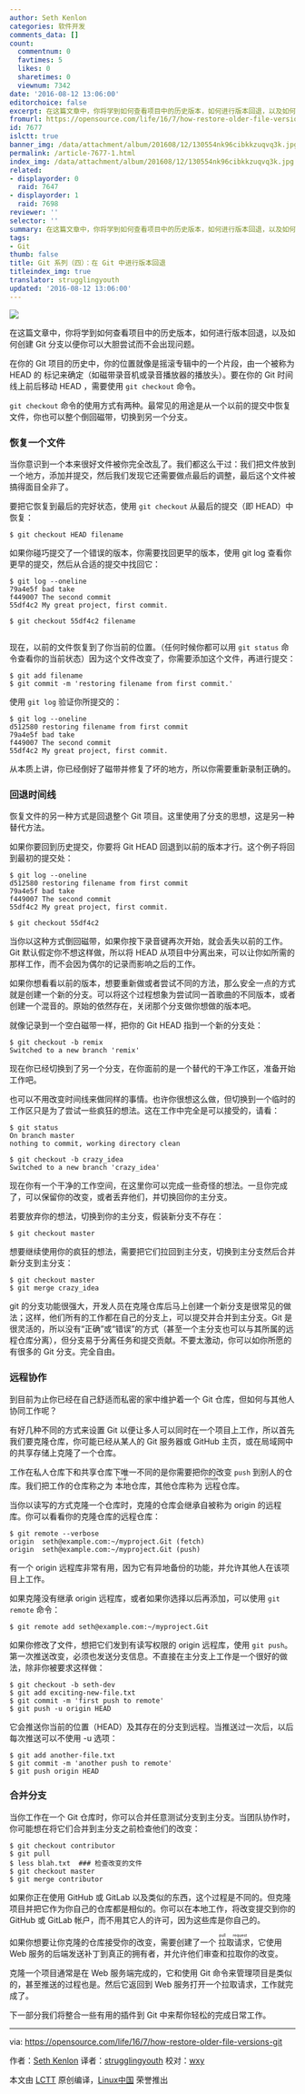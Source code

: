 ```yaml
---
author: Seth Kenlon
categories: 软件开发
comments_data: []
count:
  commentnum: 0
  favtimes: 5
  likes: 0
  sharetimes: 0
  viewnum: 7342
date: '2016-08-12 13:06:00'
editorchoice: false
excerpt: 在这篇文章中，你将学到如何查看项目中的历史版本，如何进行版本回退，以及如何创建 Git 分支以便你可以大胆尝试而不会出现问题。
fromurl: https://opensource.com/life/16/7/how-restore-older-file-versions-git
id: 7677
islctt: true
banner_img: /data/attachment/album/201608/12/130554nk96cibkkzuqvq3k.jpg
permalink: /article-7677-1.html
index_img: /data/attachment/album/201608/12/130554nk96cibkkzuqvq3k.jpg.thumb.jpg
related:
- displayorder: 0
  raid: 7647
- displayorder: 1
  raid: 7698
reviewer: ''
selector: ''
summary: 在这篇文章中，你将学到如何查看项目中的历史版本，如何进行版本回退，以及如何创建 Git 分支以便你可以大胆尝试而不会出现问题。
tags:
- Git
thumb: false
title: Git 系列（四）：在 Git 中进行版本回退
titleindex_img: true
translator: strugglingyouth
updated: '2016-08-12 13:06:00'
---
```


![](/data/attachment/album/201608/12/130554nk96cibkkzuqvq3k.jpg)


在这篇文章中，你将学到如何查看项目中的历史版本，如何进行版本回退，以及如何创建 Git 分支以便你可以大胆尝试而不会出现问题。


在你的 Git 项目的历史中，你的位置就像是摇滚专辑中的一个片段，由一个被称为 HEAD 的 标记来确定（如磁带录音机或录音播放器的播放头）。要在你的 Git 时间线上前后移动 HEAD ，需要使用 `git checkout` 命令。


`git checkout` 命令的使用方式有两种。最常见的用途是从一个以前的提交中恢复文件，你也可以整个倒回磁带，切换到另一个分支。


### 恢复一个文件


当你意识到一个本来很好文件被你完全改乱了。我们都这么干过：我们把文件放到一个地方，添加并提交，然后我们发现它还需要做点最后的调整，最后这个文件被搞得面目全非了。


要把它恢复到最后的完好状态，使用 `git checkout` 从最后的提交（即 HEAD）中恢复：



```
$ git checkout HEAD filename

```

如果你碰巧提交了一个错误的版本，你需要找回更早的版本，使用 git log 查看你更早的提交，然后从合适的提交中找回它：



```
$ git log --oneline
79a4e5f bad take
f449007 The second commit
55df4c2 My great project, first commit.

$ git checkout 55df4c2 filename


```

现在，以前的文件恢复到了你当前的位置。（任何时候你都可以用 `git status` 命令查看你的当前状态）因为这个文件改变了，你需要添加这个文件，再进行提交：



```
$ git add filename
$ git commit -m 'restoring filename from first commit.'

```

使用 `git log` 验证你所提交的：



```
$ git log --oneline
d512580 restoring filename from first commit
79a4e5f bad take
f449007 The second commit
55df4c2 My great project, first commit.

```

从本质上讲，你已经倒好了磁带并修复了坏的地方，所以你需要重新录制正确的。


### 回退时间线


恢复文件的另一种方式是回退整个 Git 项目。这里使用了分支的思想，这是另一种替代方法。


如果你要回到历史提交，你要将 Git HEAD 回退到以前的版本才行。这个例子将回到最初的提交处：



```
$ git log --oneline
d512580 restoring filename from first commit
79a4e5f bad take
f449007 The second commit
55df4c2 My great project, first commit.

$ git checkout 55df4c2

```

当你以这种方式倒回磁带，如果你按下录音键再次开始，就会丢失以前的工作。Git 默认假定你不想这样做，所以将 HEAD 从项目中分离出来，可以让你如所需的那样工作，而不会因为偶尔的记录而影响之后的工作。


如果你想看看以前的版本，想要重新做或者尝试不同的方法，那么安全一点的方式就是创建一个新的分支。可以将这个过程想象为尝试同一首歌曲的不同版本，或者创建一个混音的。原始的依然存在，关闭那个分支做你想做的版本吧。


就像记录到一个空白磁带一样，把你的 Git HEAD 指到一个新的分支处：



```
$ git checkout -b remix
Switched to a new branch 'remix'

```

现在你已经切换到了另一个分支，在你面前的是一个替代的干净工作区，准备开始工作吧。


也可以不用改变时间线来做同样的事情。也许你很想这么做，但切换到一个临时的工作区只是为了尝试一些疯狂的想法。这在工作中完全是可以接受的，请看：



```
$ git status
On branch master
nothing to commit, working directory clean

$ git checkout -b crazy_idea
Switched to a new branch 'crazy_idea'

```

现在你有一个干净的工作空间，在这里你可以完成一些奇怪的想法。一旦你完成了，可以保留你的改变，或者丢弃他们，并切换回你的主分支。


若要放弃你的想法，切换到你的主分支，假装新分支不存在：



```
$ git checkout master

```

想要继续使用你的疯狂的想法，需要把它们拉回到主分支，切换到主分支然后合并新分支到主分支：



```
$ git checkout master
$ git merge crazy_idea

```

git 的分支功能很强大，开发人员在克隆仓库后马上创建一个新分支是很常见的做法；这样，他们所有的工作都在自己的分支上，可以提交并合并到主分支。Git 是很灵活的，所以没有“正确”或“错误”的方式（甚至一个主分支也可以与其所属的远程仓库分离），但分支易于分离任务和提交贡献。不要太激动，你可以如你所愿的有很多的 Git 分支。完全自由。


### 远程协作


到目前为止你已经在自己舒适而私密的家中维护着一个 Git 仓库，但如何与其他人协同工作呢？


有好几种不同的方式来设置 Git 以便让多人可以同时在一个项目上工作，所以首先我们要克隆仓库，你可能已经从某人的 Git 服务器或 GitHub 主页，或在局域网中的共享存储上克隆了一个仓库。


工作在私人仓库下和共享仓库下唯一不同的是你需要把你的改变 `push` 到别人的仓库。我们把工作的仓库称之为<ruby> 本地 <rp>  （ </rp> <rt>  local </rt> <rp>  ） </rp></ruby>仓库，其他仓库称为<ruby> 远程 <rp>  （ </rp> <rt>  remote </rt> <rp>  ） </rp></ruby>仓库。


当你以读写的方式克隆一个仓库时，克隆的仓库会继承自被称为 origin 的远程库。你可以看看你的克隆仓库的远程仓库：



```
$ git remote --verbose
origin  seth@example.com:~/myproject.Git (fetch)
origin  seth@example.com:~/myproject.Git (push)

```

有一个 origin 远程库非常有用，因为它有异地备份的功能，并允许其他人在该项目上工作。


如果克隆没有继承 origin 远程库，或者如果你选择以后再添加，可以使用 `git remote` 命令：



```
$ git remote add seth@example.com:~/myproject.Git

```

如果你修改了文件，想把它们发到有读写权限的 origin 远程库，使用 `git push`。第一次推送改变，必须也发送分支信息。不直接在主分支上工作是一个很好的做法，除非你被要求这样做：



```
$ git checkout -b seth-dev
$ git add exciting-new-file.txt
$ git commit -m 'first push to remote'
$ git push -u origin HEAD

```

它会推送你当前的位置（HEAD）及其存在的分支到远程。当推送过一次后，以后每次推送可以不使用 -u 选项：



```
$ git add another-file.txt
$ git commit -m 'another push to remote'
$ git push origin HEAD

```

### 合并分支


当你工作在一个 Git 仓库时，你可以合并任意测试分支到主分支。当团队协作时，你可能想在将它们合并到主分支之前检查他们的改变：



```
$ git checkout contributor
$ git pull
$ less blah.txt  ### 检查改变的文件
$ git checkout master
$ git merge contributor

```

如果你正在使用 GitHub 或 GitLab 以及类似的东西，这个过程是不同的。但克隆项目并把它作为你自己的仓库都是相似的。你可以在本地工作，将改变提交到你的 GitHub 或 GitLab 帐户，而不用其它人的许可，因为这些库是你自己的。


如果你想要让你克隆的仓库接受你的改变，需要创建了一个<ruby> 拉取请求 <rp>  （ </rp> <rt>  pull request </rt> <rp>  ） </rp></ruby>，它使用 Web 服务的后端发送补丁到真正的拥有者，并允许他们审查和拉取你的改变。


克隆一个项目通常是在 Web 服务端完成的，它和使用 Git 命令来管理项目是类似的，甚至推送的过程也是。然后它返回到 Web 服务打开一个拉取请求，工作就完成了。


下一部分我们将整合一些有用的插件到 Git 中来帮你轻松的完成日常工作。




---


via: <https://opensource.com/life/16/7/how-restore-older-file-versions-git>


作者：[Seth Kenlon](https://opensource.com/users/seth) 译者：[strugglingyouth](https://github.com/strugglingyouth) 校对：[wxy](https://github.com/wxy)


本文由 [LCTT](https://github.com/LCTT/TranslateProject) 原创编译，[Linux中国](https://linux.cn/) 荣誉推出